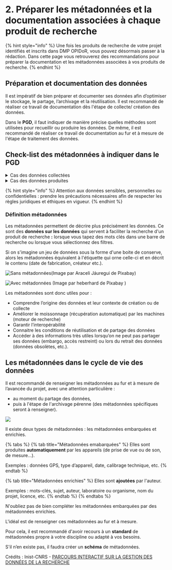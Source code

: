 # 2. Préparer les métadonnées et la documentation associées à chaque produit de recherche

{% hint style="info" %}
Une fois les produits de recherche de votre projet identifiés et inscrits dans DMP OPIDoR, vous pouvez désormais passer à la rédaction. Dans cette page vous retrouverez des recommandations pour préparer la documentation et les métadonnées associées à vos produits de recherche.
{% endhint %}

## **Préparation et documentation des données**

Il est impératif de bien préparer et documenter ses données afin d’optimiser le stockage, le partage, l’archivage et la réutilisation. Il est recommandé de réaliser ce travail de documentation dès l'étape de collecte/ création des données.

Dans le **PGD**, il faut indiquer de manière précise quelles méthodes sont utilisées pour recueillir ou produire les données. De même, il est recommandé de réaliser ce travail de documentation au fur et à mesure de l'étape de traitement des données.

## Check-list des métadonnées à indiquer dans le PGD

<details>

<summary>Cas des données collectées</summary>

Indiquez :&#x20;

* [ ] leur provenance (corpus, archives…)
* [ ] sur quels critères elles ont été sélectionnées
* [ ] les conditions de réutilisations préexistantes de ces données.

</details>

<details>

<summary>Cas des données produites</summary>

Indiquez :&#x20;

* [ ] le contexte de création
* [ ] les méthodes utilisées
* [ ] les protocoles suivis ou établis
* [ ] les contrôles qualité mis en place.

</details>

{% hint style="info" %}
Attention aux données sensibles, personnelles ou confidentielles : prendre les précautions nécessaires afin de respecter les règles juridiques et éthiques en vigueur.
{% endhint %}

### Définition **métadonnées**

Les métadonnées permettent de décrire plus précisément les données. Ce sont des **données sur les données** qui servent à faciliter la recherche d'un produit de recherche **:** lorsque vous tapez des mots clés dans une barre de recherche ou lorsque vous sélectionnez des filtres.

Si on s'imagine un jeu de données sous la forme d'une boite de conserve, alors les métadonnées équivalent à l'étiquette qui orne celle-ci et en décrit le contenu (date de fabrication, créateur etc.).

![Sans métadonnées(Image par Araceli Jáuregui de Pixabay)](https://doranum.fr/wp-content/uploads/parcours-GDR/assets/ZIqvStOb8EWOwj87\_gTYQr2sBdpiH7LRb.jpg)

![Avec métadonnées (Image par heberhard de Pixabay )](https://doranum.fr/wp-content/uploads/parcours-GDR/assets/kyICAtdXKRQLePZa\_cqHq\_g8s4zZxStDK.jpg)

Les métadonnées sont donc utiles pour :

* Comprendre l’origine des données et leur contexte de création ou de collecte
* Améliorer le moissonnage (récupération automatique) par les machines (moteur de recherche)
* Garantir l’interopérabilité
* Connaitre les conditions de réutilisation et de partage des données
* Accéder à des informations très utiles lorsqu’on ne peut pas partager ses données (embargo, accès restreint) ou lors du retrait des données (données obsolètes, etc.).

## **Les métadonnées dans le cycle de vie des données**

Il est recommandé de renseigner les métadonnées au fur et à mesure de l’avancée du projet, avec une attention particulière :

* au moment du partage des données,
* puis à l'étape de l'archivage pérenne (des métadonnées spécifiques seront à renseigner).

![](../.gitbook/assets/Cycle\_de\_vie\_métadonnées.png)

Il existe deux types de métadonnées : les métadonnées embarquées et enrichies.

{% tabs %}
{% tab title="Métadonnées emabarquées" %}
Elles sont produites **automatiquement** par les appareils (de prise de vue ou de son, de mesure…).

Exemples : données GPS, type d’appareil, date, calibrage technique, etc.
{% endtab %}

{% tab title="Métadonnées enrichies" %}
Elles sont **ajoutées** par l'auteur.

Exemples : mots-clés, sujet, auteur, laboratoire ou organisme, nom du projet, licence, etc.
{% endtab %}
{% endtabs %}

N'oubliez pas de bien compléter les métadonnées embarquées par des métadonnées enrichies.

L'idéal est de renseigner ces métadonnées au fur et à mesure.

Pour cela, il est recommandé d'avoir recours à un **standard** de métadonnées propre à votre discipline ou adapté à vos besoins.

S'il n’en existe pas, il faudra créer un **schéma** de métadonnées.[\
](https://doranum.fr/wp-content/uploads/parcours-GDR/index.html#)

Crédits : Inist-CNRS - [PARCOURS INTERACTIF SUR LA GESTION DES DONNÉES DE LA RECHERCHE](https://doranum.fr/enjeux-benefices/parcours-interactif-sur-la-gestion-des-donnees-de-la-recherche/)
